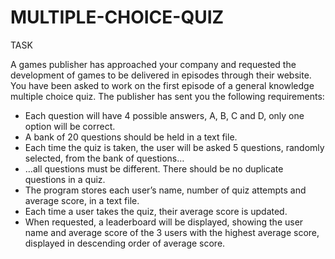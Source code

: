 # MULTIPLE-CHOICE-QUIZ
TASK

A games publisher has approached your company and requested the development of games to be delivered in episodes through their website.  You have been asked to work on the first episode of a general knowledge multiple choice quiz.
The publisher has sent you the following requirements:
-	Each question will have 4 possible answers, A, B, C and D, only one option will be correct.
-	A bank of 20 questions should be held in a text file.  
-	Each time the quiz is taken, the user will be asked 5 questions, randomly selected, from the bank of questions…
-	…all questions must be different.  There should be no duplicate questions in a quiz.
-	The program stores each user’s name, number of quiz attempts and average score, in a text file.
-	Each time a user takes the quiz, their average score is updated.
-	When requested, a leaderboard will be displayed, showing the user name and average score of the 3 users with the highest average score, displayed in descending order of average score.

